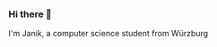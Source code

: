 ### Hi there 👋
I'm Janik, a computer science student from Würzburg

<!--
<p><img align="left" src="https://github-readme-stats.vercel.app/api/top-langs?username=jatzelberger&show_icons=true&theme=dark&locale=en" alt="jatzelberger" /></p>
-->
<!--
<p><img align="center" src="https://github-readme-streak-stats.herokuapp.com/?user=jatzelberger&theme=dark" alt="jatzelberger" /></p>
-->
